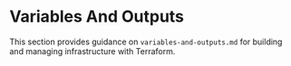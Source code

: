 # Variables And Outputs

This section provides guidance on `variables-and-outputs.md` for building and managing infrastructure with Terraform.